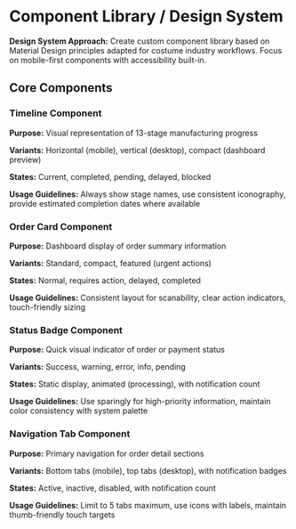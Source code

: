 # Component Library / Design System

**Design System Approach:** Create custom component library based on Material Design principles adapted for costume industry workflows. Focus on mobile-first components with accessibility built-in.

## Core Components

### Timeline Component
**Purpose:** Visual representation of 13-stage manufacturing progress

**Variants:** Horizontal (mobile), vertical (desktop), compact (dashboard preview)

**States:** Current, completed, pending, delayed, blocked

**Usage Guidelines:** Always show stage names, use consistent iconography, provide estimated completion dates where available

### Order Card Component
**Purpose:** Dashboard display of order summary information

**Variants:** Standard, compact, featured (urgent actions)

**States:** Normal, requires action, delayed, completed

**Usage Guidelines:** Consistent layout for scanability, clear action indicators, touch-friendly sizing

### Status Badge Component
**Purpose:** Quick visual indicator of order or payment status

**Variants:** Success, warning, error, info, pending

**States:** Static display, animated (processing), with notification count

**Usage Guidelines:** Use sparingly for high-priority information, maintain color consistency with system palette

### Navigation Tab Component
**Purpose:** Primary navigation for order detail sections

**Variants:** Bottom tabs (mobile), top tabs (desktop), with notification badges

**States:** Active, inactive, disabled, with notification count

**Usage Guidelines:** Limit to 5 tabs maximum, use icons with labels, maintain thumb-friendly touch targets
